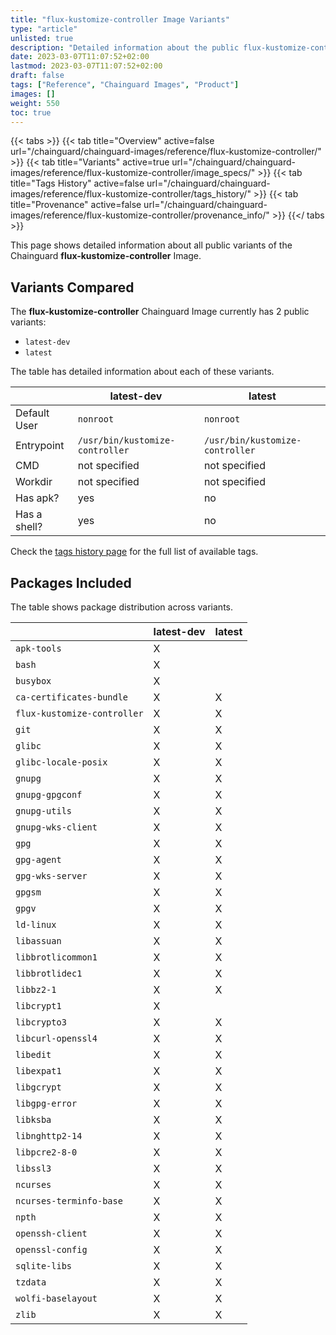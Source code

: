 ```yaml
---
title: "flux-kustomize-controller Image Variants"
type: "article"
unlisted: true
description: "Detailed information about the public flux-kustomize-controller Chainguard Image variants"
date: 2023-03-07T11:07:52+02:00
lastmod: 2023-03-07T11:07:52+02:00
draft: false
tags: ["Reference", "Chainguard Images", "Product"]
images: []
weight: 550
toc: true
---
```


{{< tabs >}}
{{< tab title="Overview" active=false url="/chainguard/chainguard-images/reference/flux-kustomize-controller/" >}}
{{< tab title="Variants" active=true url="/chainguard/chainguard-images/reference/flux-kustomize-controller/image_specs/" >}}
{{< tab title="Tags History" active=false url="/chainguard/chainguard-images/reference/flux-kustomize-controller/tags_history/" >}}
{{< tab title="Provenance" active=false url="/chainguard/chainguard-images/reference/flux-kustomize-controller/provenance_info/" >}}
{{</ tabs >}}

This page shows detailed information about all public variants of the Chainguard **flux-kustomize-controller** Image.

## Variants Compared
The **flux-kustomize-controller** Chainguard Image currently has 2 public variants: 

- `latest-dev`
- `latest`

The table has detailed information about each of these variants.

|              | latest-dev                      | latest                          |
|--------------|---------------------------------|---------------------------------|
| Default User | `nonroot`                       | `nonroot`                       |
| Entrypoint   | `/usr/bin/kustomize-controller` | `/usr/bin/kustomize-controller` |
| CMD          | not specified                   | not specified                   |
| Workdir      | not specified                   | not specified                   |
| Has apk?     | yes                             | no                              |
| Has a shell? | yes                             | no                              |

Check the [tags history page](/chainguard/chainguard-images/reference/flux-kustomize-controller/tags_history/) for the full list of available tags.

## Packages Included
The table shows package distribution across variants.

|                             | latest-dev | latest |
|-----------------------------|------------|--------|
| `apk-tools`                 | X          |        |
| `bash`                      | X          |        |
| `busybox`                   | X          |        |
| `ca-certificates-bundle`    | X          | X      |
| `flux-kustomize-controller` | X          | X      |
| `git`                       | X          | X      |
| `glibc`                     | X          | X      |
| `glibc-locale-posix`        | X          | X      |
| `gnupg`                     | X          | X      |
| `gnupg-gpgconf`             | X          | X      |
| `gnupg-utils`               | X          | X      |
| `gnupg-wks-client`          | X          | X      |
| `gpg`                       | X          | X      |
| `gpg-agent`                 | X          | X      |
| `gpg-wks-server`            | X          | X      |
| `gpgsm`                     | X          | X      |
| `gpgv`                      | X          | X      |
| `ld-linux`                  | X          | X      |
| `libassuan`                 | X          | X      |
| `libbrotlicommon1`          | X          | X      |
| `libbrotlidec1`             | X          | X      |
| `libbz2-1`                  | X          | X      |
| `libcrypt1`                 | X          |        |
| `libcrypto3`                | X          | X      |
| `libcurl-openssl4`          | X          | X      |
| `libedit`                   | X          | X      |
| `libexpat1`                 | X          | X      |
| `libgcrypt`                 | X          | X      |
| `libgpg-error`              | X          | X      |
| `libksba`                   | X          | X      |
| `libnghttp2-14`             | X          | X      |
| `libpcre2-8-0`              | X          | X      |
| `libssl3`                   | X          | X      |
| `ncurses`                   | X          | X      |
| `ncurses-terminfo-base`     | X          | X      |
| `npth`                      | X          | X      |
| `openssh-client`            | X          | X      |
| `openssl-config`            | X          | X      |
| `sqlite-libs`               | X          | X      |
| `tzdata`                    | X          | X      |
| `wolfi-baselayout`          | X          | X      |
| `zlib`                      | X          | X      |


